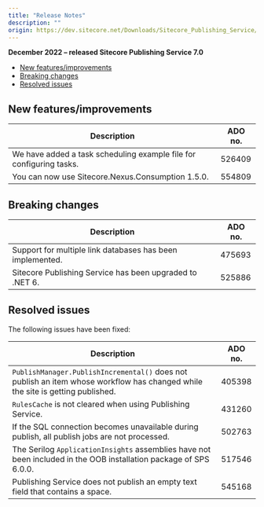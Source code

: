 ```yaml
---
title: "Release Notes"
description: ""
origin: https://dev.sitecore.net/Downloads/Sitecore_Publishing_Service/7x/Sitecore_Publishing_Service_7020/Release_Notes
---
```


**December 2022 – released Sitecore Publishing Service 7.0**

-   [New features/improvements](#New)
-   [Breaking changes](#Breaking)
-   [Resolved issues](#Resolved)

## New features/improvements

 | Description | ADO no. |
 | --- | --- |
 | ​​We have added a task scheduling example file for configuring tasks. | 526409 |
 | ​​You can now use Sitecore.Nexus.Consumption 1.5.0. | 554809 |

## Breaking changes

 | Description | ADO no. |
 | --- | --- |
 | Support for multiple link databases has been implemented.​​ | 475693 |
 | Sitecore Publishing Service has been upgraded to .NET 6.​​ | 525886 |

## Resolved issues

The following issues have been fixed:

 | Description | ADO no. |
 | --- | --- |
 | ​​`PublishManager.PublishIncremental()` does not publish an item whose workflow has changed while the site is getting published. | 405398 |
 | ​​`RulesCache` is not cleared when using Publishing Service. | 431260 |
 | If the SQL connection becomes unavailable during publish, all publish jobs are not processed.​​ | 502763 |
 | The Serilog `ApplicationInsights` assemblies have not been included in the OOB installation package of SPS 6.0.0.​​ | 517546 |
 | ​Publishing Service does not publish an empty text field that contains a space.​​ | 545168 |